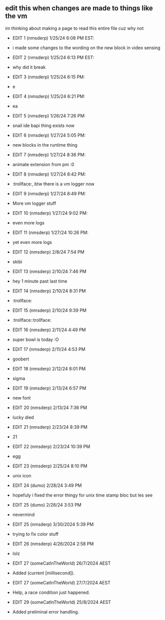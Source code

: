 ## edit this when changes are made to things like the vm
im thinking about making a page to read this entire file cuz why not
    
- EDIT 1 (nmsderp) 1/25/24 6:08 PM EST:
- i made some changes to the wording on the new block in video sensing
   
- EDIT 2 (nmsderp) 1/25/24 6:13 PM EST:
- why did it break
   
- EDIT 3 (nmsderp) 1/25/24 6:15 PM:
- e
  
- EDIT 4 (nmsderp) 1/25/24 6:21 PM:
- ea
  
- EDIT 5 (nmsderp) 1/26/24 7:26 PM:
- snail ide bapi thing exists now
  
- EDIT 6 (nmsderp) 1/27/24 5:05 PM:
- new blocks in the runtime thing
  
- EDIT 7 (nmsderp) 1/27/24 8:36 PM:
- animate extension from pm :0

- EDIT 8 (nmsderp) 1/27/24 8:42 PM:
- :trollface:, btw there is a vm logger now

- EDIT 9 (nmsderp) 1/27/24 8:49 PM:
- More vm logger stuff
  
- EDIT 10 (nmsderp) 1/27/24 9:02 PM:
- even more logs
  
- EDIT 11 (nmsderp) 1/27/24 10:26 PM:
- yet even more logs
  
- EDIT 12 (nmsderp) 2/8/24 7:54 PM
- skibi

- EDIT 13 (nmsderp) 2/10/24 7:46 PM
- hey 1 minute past last time

- EDIT 14 (nmsderp) 2/10/24 8:31 PM
- :trollface:
  
- EDIT 15 (nmsderp) 2/10/24 9:39 PM
- :trollface::trollface:

- EDIT 16 (nmsderp) 2/11/24 4:49 PM
- super bowl is today :O

- EDIT 17 (nmsderp) 2/11/24 4:53 PM
- goobert

- EDIT 18 (nmsderp) 2/12/24 8:01 PM
- sigma

- EDIT 19 (nmsderp) 2/13/24 6:57 PM
- new font

- EDIT 20 (nmsderp) 2/13/24 7:36 PM
- lucky died

- EDIT 21 (nmsderp) 2/23/24 8:39 PM
- 21

- EDIT 22 (nmsderp) 2/23/24 10:39 PM
- egg

- EDIT 23 (nmsderp) 2/25/24 8:10 PM
- unix icon

- EDIT 24 (dumo) 2/28/24 3:49 PM
- hopefuly i fixed the error thingy for unix time stamp bloc but les see

- EDIT 25 (dumo) 2/28/24 3:53 PM
- nevermind

- EDIT 25 (nmsderp) 3/30/2024 5:39 PM
- trying to fix color stuff
- EDIT 26 (nmsderp) 4/26/2024 2:58 PM
- lolz

- EDIT 27 (someCatInTheWorld) 26/7/2024 AEST
- Added (current [millisecond]).

- EDIT 27 (someCatInTheWorld) 27/7/2024 AEST
- Help, a race condition just happened.

- EDIT 29 (someCatInTheWorld) 25/8/2024 AEST
- Added preliminal error handling.
